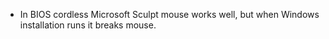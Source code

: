 
- In BIOS cordless Microsoft Sculpt mouse works well, but when Windows installation runs it breaks mouse.